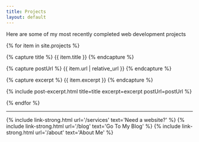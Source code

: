 ```yaml
---
title: Projects
layout: default
---
```


Here are some of my most recently completed web development projects

{% for item in site.projects %}

  {% capture title %}
    {{ item.title }}
  {% endcapture %}

  {% capture postUrl %}
    {{ item.url | relative_url }}
  {% endcapture %}

  {% capture excerpt %}
    {{ item.excerpt }}
  {% endcapture %}

  {% include post-excerpt.html 
    title=title 
    excerpt=excerpt
    postUrl=postUrl
  %}


{% endfor %}

<hr/>

{% include link-strong.html url='/services' text='Need a website?' %}
{% include link-strong.html url='/blog' text='Go To My Blog' %}
{% include link-strong.html url='/about' text='About Me' %}
